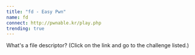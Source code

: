 ```yaml
---
title: "fd - Easy Pwn"
name: fd
connect: http://pwnable.kr/play.php 
trending: true
---
```


What's a file descriptor?
(Click on the link and go to the challenge listed.)
